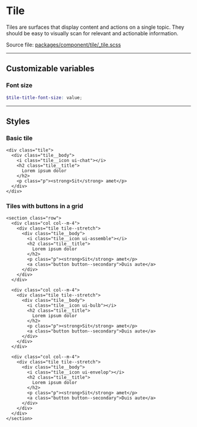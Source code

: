 # Tile
Tiles are surfaces that display content and actions on a single topic. They should be easy to visually scan for relevant and actionable information. 

Source file: [packages/component/tile/_tile.scss](https://github.com/kpn/kpn-style/blob/master/packages/component/tile/_tile.scss)

---

## Customizable variables

### Font size
```scss
$tile-title-font-size: value;
```

---

## Styles

### Basic tile
```html*example="tile"
<div class="tile">
  <div class="tile__body">
    <i class="tile__icon ui-chat"></i>
    <h2 class="tile__title">
      Lorem ipsum dolor
    </h2>
    <p class="p"><strong>Sit</strong> amet</p>
  </div>
</div>
```

### Tiles with buttons in a grid
```html*example="tile"
<section class="row">
  <div class="col col--m-4">
    <div class="tile tile--stretch">
      <div class="tile__body">
        <i class="tile__icon ui-assemble"></i>
        <h2 class="tile__title">
          Lorem ipsum dolor
        </h2>
        <p class="p"><strong>Sit</strong> amet</p>
        <a class="button button--secondary">Duis aute</a>
      </div>
    </div>
  </div> 

  <div class="col col--m-4">
    <div class="tile tile--stretch">
      <div class="tile__body">
        <i class="tile__icon ui-bulb"></i>
        <h2 class="tile__title">
          Lorem ipsum dolor
        </h2>
        <p class="p"><strong>Sit</strong> amet</p>
        <a class="button button--secondary">Duis aute</a>
      </div>
    </div>
  </div> 

  <div class="col col--m-4">
    <div class="tile tile--stretch">
      <div class="tile__body">
        <i class="tile__icon ui-envelop"></i>
        <h2 class="tile__title">
          Lorem ipsum dolor
        </h2>
        <p class="p"><strong>Sit</strong> amet</p>
        <a class="button button--secondary">Duis aute</a>
      </div>
    </div>
  </div>   
</section>
```
